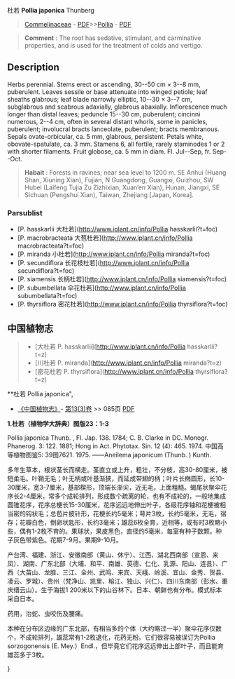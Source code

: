 杜若 **Pollia japonica** Thunberg

> [Commelinaceae](http://www.iplant.cn/info/Commelinaceae?t=foc) - [PDF](http://www.iplant.cn/foc/pdf/Commelinaceae.pdf)>>[Pollia](http://www.iplant.cn/info/Pollia?t=foc) - [PDF](http://www.iplant.cn/foc/pdf/Pollia.pdf)

> **Comment** : 
> The root has sedative, stimulant, and carminative properties, and is used for the treatment of colds and vertigo.

## Description

Herbs perennial. Stems erect or ascending, 30--50 cm × 3--8 mm, puberulent. Leaves sessile or base attenuate into winged petiole; leaf sheaths glabrous; leaf blade narrowly elliptic, 10--30 × 3--7 cm, subglabrous and scabrous adaxially, glabrous abaxially. Inflorescence much longer than distal leaves; peduncle 15--30 cm, puberulent; cincinni numerous, 2--4 cm, often in several distant whorls, some in panicles, puberulent; involucral bracts lanceolate, puberulent; bracts membranous. Sepals ovate-orbicular, ca. 5 mm, glabrous, persistent. Petals white, obovate-spatulate, ca. 3 mm. Stamens 6, all fertile, rarely staminodes 1 or 2 with shorter filaments. Fruit globose, ca. 5 mm in diam. Fl. Jul--Sep, fr. Sep--Oct.

> **Habait** : 
> Forests in ravines; near sea level to 1200 m. SE Anhui (Huang Shan, Xiuning Xian), Fujian, N Guangdong, Guangxi, Guizhou, SW Hubei (Laifeng Tujia Zu Zizhixian, Xuan’en Xian), Hunan, Jiangxi, SE Sichuan (Pengshui Xian), Taiwan, Zhejiang [Japan, Korea].

### Parsublist

* [P.  hasskarlii  大杜若](http://www.iplant.cn/info/Pollia hasskarlii?t=foc)
* [P.  macrobracteata  大苞杜若](http://www.iplant.cn/info/Pollia macrobracteata?t=foc)
* [P.  miranda  小杜若](http://www.iplant.cn/info/Pollia miranda?t=foc)
* [P.  secundiflora  长花枝杜若](http://www.iplant.cn/info/Pollia secundiflora?t=foc)
* [P.  siamensis  长柄杜若](http://www.iplant.cn/info/Pollia siamensis?t=foc)
* [P.  subumbellata  伞花杜若](http://www.iplant.cn/info/Pollia subumbellata?t=foc)
* [P.  thyrsiflora  密花杜若](http://www.iplant.cn/info/Pollia thyrsiflora?t=foc)

## 中国植物志

> * [大杜若  P.  hasskarlii](http://www.iplant.cn/info/Pollia hasskarlii?t=z)
> * [川杜若  P.  miranda](http://www.iplant.cn/info/Pollia miranda?t=z)
> * [密花杜若  P.  thyrsiflora](http://www.iplant.cn/info/Pollia thyrsiflora?t=z)

**杜若 Pollia japonica",

* [《中国植物志》](http://www.iplant.cn/frps)- [第13(3)卷](http://www.iplant.cn/frps/vol/13(3)) >> 085页 [PDF](http://www.iplant.cn/frps/pdf/13(3)/085.pdf)

**1.杜若（植物学大辞典）图版23：1-3**

Pollia japonica Thunb. , Fl. Jap. 138. 1784; C. B. Clarke in DC. Monogr. Phanerog. 3: 122. 1881; Hong in Act. Phytotax. Sin. 12 (4): 465. 1974. 中国高等植物图鉴5: 39图7621. 1975. ——Aneilema japonicum (Thunb. ) Kunth.

多年生草本，根状茎长而横走。茎直立或上升，粗壮，不分枝，高30-80厘米，被短柔毛。叶鞘无毛；叶无柄或叶基渐狭，而延成带翅的柄；叶片长椭圆形，长10-30厘米，宽3-7厘米，基部楔形，顶端长渐尖，近无毛，上面粗糙。蝎尾状聚伞花序长2-4厘米，常多个成轮排列，形成数个疏离的轮，也有不成轮的，一般地集成圆锥花序，花序总梗长15-30厘米，花序远远地伸出叶子，各级花序轴和花梗被相当密的钩状毛；总苞片披针形，花梗长约5毫米；萼片3枚，长约5毫米，无毛，宿存；花瓣白色，倒卵状匙形，长约3毫米；雄蕊6枚全育，近相等，或有时3枚略小些，偶有1-2枚不育的。果球状，果皮黑色，直径约5毫米，每室有种子数颗。种子灰色带紫色。花期7-9月。果期9-10月。

产台湾、福建、浙江、安徽南部（黄山、休宁）、江西、湖北西南部（宣恩、来凤）、湖南、广东北部（大埔、和平、南雄、英德、仁化、乳源、阳山、连县）、广西（大苗山、龙胜、三江、全州、武鸣、来宾、天峨、岭溪、宜山、金秀、贺县、凌云、罗城）、贵州（梵净山、凯里、榕江、独山、兴仁）、四川东南部（彭水、重庆缙云山）。生于海拔1 200米以下的山谷林下。日本、朝鲜也有分布。模式标本采自日本。

药用，治蛇、虫咬伤及腰痛。

本种在分布区边缘的广东北部，有相当多的个体（大约略过一半）聚伞花序仅数个，不成轮排列，雄蕊常有1-2枚退化，花药无粉。它们很容易被误订为Pollia sorzogonensis (E. Mey.）Endl.，但毕竟它们花序远远伸出上部叶子，而且能育雄蕊多于3枚。

}